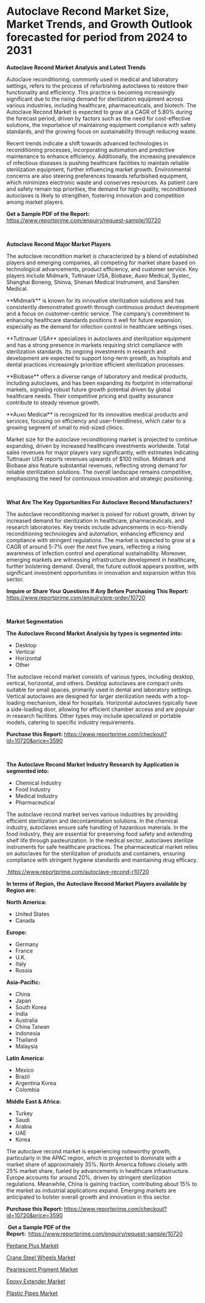 <p><h1>Autoclave Recond Market Size, Market Trends, and Growth Outlook forecasted for period from 2024 to 2031</h1></p><p><strong>Autoclave Recond Market Analysis and Latest Trends</strong></p>
<p><p>Autoclave reconditioning, commonly used in medical and laboratory settings, refers to the process of refurbishing autoclaves to restore their functionality and efficiency. This practice is becoming increasingly significant due to the rising demand for sterilization equipment across various industries, including healthcare, pharmaceuticals, and biotech. The Autoclave Recond Market is expected to grow at a CAGR of 5.80% during the forecast period, driven by factors such as the need for cost-effective solutions, the importance of maintaining equipment compliance with safety standards, and the growing focus on sustainability through reducing waste.</p><p>Recent trends indicate a shift towards advanced technologies in reconditioning processes, incorporating automation and predictive maintenance to enhance efficiency. Additionally, the increasing prevalence of infectious diseases is pushing healthcare facilities to maintain reliable sterilization equipment, further influencing market growth. Environmental concerns are also steering preferences towards refurbished equipment, which minimizes electronic waste and conserves resources. As patient care and safety remain top priorities, the demand for high-quality, reconditioned autoclaves is likely to strengthen, fostering innovation and competition among market players.</p></p>
<p><strong>Get a Sample PDF of the Report:&nbsp;</strong> <a href="https://www.reportprime.com/enquiry/request-sample/10720">https://www.reportprime.com/enquiry/request-sample/10720</a></p>
<p>&nbsp;</p>
<p><strong>Autoclave Recond Major Market Players</strong></p>
<p><p>The autoclave recondition market is characterized by a blend of established players and emerging companies, all competing for market share based on technological advancements, product efficiency, and customer service. Key players include Midmark, Tuttnauer USA, Biobase, Auxo Medical, Systec, Shanghai Boneng, Shinva, Shenan Medical Instrument, and Sanshen Medical.</p><p>**Midmark** is known for its innovative sterilization solutions and has consistently demonstrated growth through continuous product development and a focus on customer-centric service. The company’s commitment to enhancing healthcare standards positions it well for future expansion, especially as the demand for infection control in healthcare settings rises.</p><p>**Tuttnauer USA** specializes in autoclaves and sterilization equipment and has a strong presence in markets requiring strict compliance with sterilization standards. Its ongoing investments in research and development are expected to support long-term growth, as hospitals and dental practices increasingly prioritize efficient sterilization processes.</p><p>**Biobase** offers a diverse range of laboratory and medical products, including autoclaves, and has been expanding its footprint in international markets, signaling robust future growth potential driven by global healthcare needs. Their competitive pricing and quality assurance contribute to steady revenue growth.</p><p>**Auxo Medical** is recognized for its innovative medical products and services, focusing on efficiency and user-friendliness, which cater to a growing segment of small to mid-sized clinics.</p><p>Market size for the autoclave reconditioning market is projected to continue expanding, driven by increased healthcare investments worldwide. Total sales revenues for major players vary significantly, with estimates indicating Tuttnauer USA reports revenues upwards of $100 million. Midmark and Biobase also feature substantial revenues, reflecting strong demand for reliable sterilization solutions. The overall landscape remains competitive, emphasizing the need for continuous innovation and strategic positioning.</p></p>
<p>&nbsp;</p>
<p><strong>What Are The Key Opportunities For Autoclave Recond Manufacturers?</strong></p>
<p><p>The autoclave reconditioning market is poised for robust growth, driven by increased demand for sterilization in healthcare, pharmaceuticals, and research laboratories. Key trends include advancements in eco-friendly reconditioning technologies and automation, enhancing efficiency and compliance with stringent regulations. The market is expected to grow at a CAGR of around 5-7% over the next five years, reflecting a rising awareness of infection control and operational sustainability. Moreover, emerging markets are witnessing infrastructure development in healthcare, further bolstering demand. Overall, the future outlook appears positive, with significant investment opportunities in innovation and expansion within this sector.</p></p>
<p><strong>Inquire or Share Your Questions If Any Before Purchasing This Report:</strong> <a href="https://www.reportprime.com/enquiry/pre-order/10720">https://www.reportprime.com/enquiry/pre-order/10720</a></p>
<p>&nbsp;</p>
<p><strong>Market Segmentation</strong></p>
<p><strong>The Autoclave Recond Market Analysis by types is segmented into:</strong></p>
<p><ul><li>Desktop</li><li>Vertical</li><li>Horizontal</li><li>Other</li></ul></p>
<p><p>The autoclave recond market consists of various types, including desktop, vertical, horizontal, and others. Desktop autoclaves are compact units suitable for small spaces, primarily used in dental and laboratory settings. Vertical autoclaves are designed for larger sterilization needs with a top-loading mechanism, ideal for hospitals. Horizontal autoclaves typically have a side-loading door, allowing for efficient chamber access and are popular in research facilities. Other types may include specialized or portable models, catering to specific industry requirements.</p></p>
<p><strong>Purchase this Report:&nbsp;</strong><a href="https://www.reportprime.com/checkout?id=10720&price=3590">https://www.reportprime.com/checkout?id=10720&price=3590</a></p>
<p>&nbsp;</p>
<p><strong>The Autoclave Recond Market Industry Research by Application is segmented into:</strong></p>
<p><ul><li>Chemical Industry</li><li>Food Industry</li><li>Medical Industry</li><li>Pharmaceutical</li></ul></p>
<p><p>The autoclave recond market serves various industries by providing efficient sterilization and decontamination solutions. In the chemical industry, autoclaves ensure safe handling of hazardous materials. In the food industry, they are essential for preserving food safety and extending shelf life through pasteurization. In the medical sector, autoclaves sterilize instruments for safe healthcare practices. The pharmaceutical market relies on autoclaves for the sterilization of products and containers, ensuring compliance with stringent hygiene standards and maintaining drug efficacy.</p></p>
<p><a href="https://www.reportprime.com/autoclave-recond-r10720">&nbsp;https://www.reportprime.com/autoclave-recond-r10720</a></p>
<p><strong>In terms of Region, the Autoclave Recond Market Players available by Region are:</strong></p>
<p>
    <p> <strong> North America: </strong>
        <ul>
            <li>United States</li>
            <li>Canada</li>
        </ul>
        </p> 
    <p> <strong> Europe: </strong>
        <ul>
            <li>Germany</li>
            <li>France</li>
            <li>U.K.</li>
            <li>Italy</li>
            <li>Russia</li>
        </ul>
        </p> 
    <p> <strong> Asia-Pacific: </strong>
        <ul>
            <li>China</li>
            <li>Japan</li>
            <li>South Korea</li>
            <li>India</li>
            <li>Australia</li>
            <li>China Taiwan</li>
            <li>Indonesia</li>
            <li>Thailand</li>
            <li>Malaysia</li>
        </ul>
        </p> 
    <p> <strong> Latin America: </strong>
        <ul>
            <li>Mexico</li>
            <li>Brazil</li>
            <li>Argentina Korea</li>
            <li>Colombia</li>
        </ul>
        </p> 
    <p> <strong> Middle East & Africa: </strong>
        <ul>
            <li>Turkey</li>
            <li>Saudi</li>
            <li>Arabia</li>
            <li>UAE</li>
            <li>Korea</li>
        </ul>
    </p>
    </p>
<p><p>The autoclave recond market is experiencing noteworthy growth, particularly in the APAC region, which is projected to dominate with a market share of approximately 35%. North America follows closely with 25% market share, fueled by advancements in healthcare infrastructure. Europe accounts for around 20%, driven by stringent sterilization regulations. Meanwhile, China is gaining traction, contributing about 15% to the market as industrial applications expand. Emerging markets are anticipated to bolster overall growth and innovation in this sector.</p></p>
<p><strong>Purchase this Report: </strong><a href="https://www.reportprime.com/checkout?id=10720&price=3590">https://www.reportprime.com/checkout?id=10720&price=3590</a></p>
<p>&nbsp;<strong>Get a Sample PDF of the Report:&nbsp;&nbsp;</strong><a href="https://www.reportprime.com/enquiry/request-sample/10720">https://www.reportprime.com/enquiry/request-sample/10720</a></p>
<p><strong></strong></p>
<p><p><a href="https://medium.com/@gideonruivoozs/the-pentane-plus-industry-analysis-report-offers-a-comprehensive-and-current-examination-of-the-651d92aa21eb">Pentane Plus Market</a></p><p><a href="https://issuu.com/reportprime-2/docs/crane-steel-wheels-market-size-2030_c682561ed249f0">Crane Steel Wheels Market</a></p><p><a href="https://medium.com/@gideonruivoozs/the-pearlescent-pigment-market-is-experiencing-higher-than-anticipated-demand-compared-to-9e2a560cf845">Pearlescent Pigment Market</a></p><p><a href="https://issuu.com/reportprime-2/docs/epoxy-extender-market-size-2030.ppt_c1c4b8aa0916d9">Epoxy Extender Market</a></p><p><a href="https://www.linkedin.com/pulse/global-market-pulse-trends-growth-analysis-plastic-qdyye?trackingId=x4CPBanZTjSRpn3pM6RxVg%3D%3D">Plastic Pipes Market</a></p></p>